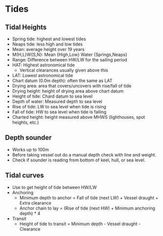 # Tides

## Tidal Heights

- Spring tide: highest and lowest tides
- Neaps tide: less high and low tides
- Mean: average height over 19 years
- M{H,L}W{S,N}: Mean {High,Low} Water {Springs,Neaps}
- Range: Difference between HW/LW for the sailing period
- HAT: Highest astronomical tide
  - Vertical clearances usually given above this
- LAT: Lowest astronomical tide
- Chart datum (0.0m depth): often the same as LAT
- Drying area: area that covers/uncovers with rise/fall of tide
- Drying height: height of drying area above chart datum
- Height of tide: Chard datum to sea level
- Depth of water: Measured depth to sea level
- Rise of tide: LW to sea level when tide is rising
- Fall of tide: HW to sea level when tide is falling
- Charted height: height measured above MHWS (lighthouses, spot heights, etc.)

## Depth sounder

- Works up to 100m
- Before taking vessel out do a manual depth check with line and weight.
- Check if sounder is reading from bottom of keel, hull, or sea level.

## Tidal curves

- Use to get height of tide between HW/LW
- Anchoring
  - Minimum depth to anchor = Fall of tide (next LW) + Vessel draught + Extra clearance
  - Anchor chain to lay = (Rise of tide (next HW) + Minimum anchoring depth) * 4
- Transit
  - Height of tide to transit = Minimum depth - Vessel draught - Clearance
